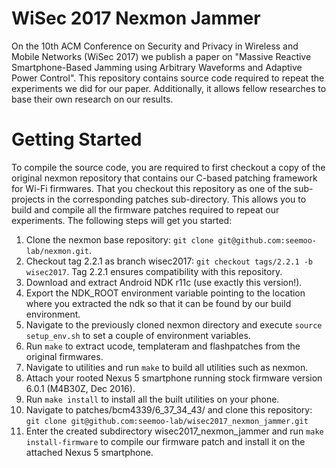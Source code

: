 # WiSec 2017 Nexmon Jammer

On the 10th ACM Conference on Security and Privacy in Wireless and Mobile Networks (WiSec 2017) 
we publish a paper on "Massive Reactive Smartphone-Based Jamming using Arbitrary Waveforms and 
Adaptive Power Control". This repository contains source code required to repeat the
experiments we did for our paper. Additionally, it allows fellow researches to base their own
research on our results.

# Getting Started

To compile the source code, you are required to first checkout a copy of the original nexmon
repository that contains our C-based patching framework for Wi-Fi firmwares. That you checkout
this repository as one of the sub-projects in the corresponding patches sub-directory. This 
allows you to build and compile all the firmware patches required to repeat our experiments.
The following steps will get you started:

1. Clone the nexmon base repository: `git clone git@github.com:seemoo-lab/nexmon.git`.
2. Checkout tag 2.2.1 as branch wisec2017: `git checkout tags/2.2.1 -b wisec2017`. Tag 2.2.1 ensures compatibility with this repository.
3. Download and extract Android NDK r11c (use exactly this version!).
4. Export the NDK_ROOT environment variable pointing to the location where you extracted the ndk so that it can be found by our build environment.
5. Navigate to the previously cloned nexmon directory and execute `source setup_env.sh` to set a couple of environment variables.
6. Run `make` to extract ucode, templateram and flashpatches from the original firmwares.
7. Navigate to utilities and run `make` to build all utilities such as nexmon.
8. Attach your rooted Nexus 5 smartphone running stock firmware version 6.0.1 (M4B30Z, Dec 2016).
9. Run `make install` to install all the built utilities on your phone.
10. Navigate to patches/bcm4339/6_37_34_43/ and clone this repository: `git clone git@github.com:seemoo-lab/wisec2017_nexmon_jammer.git`
11. Enter the created subdirectory wisec2017_nexmon_jammer and run `make install-firmware` to compile our firmware patch and install it on the attached Nexus 5 smartphone.

